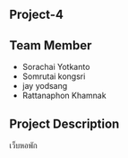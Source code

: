 ## Project-4

## Team Member
- Sorachai Yotkanto
- Somrutai kongsri
- jay      yodsang
- Rattanaphon Khamnak

## Project Description
เว็บหอพัก
